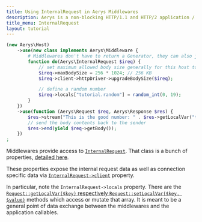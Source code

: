 ```yaml
---
title: Using InternalRequest in Aerys Middlewares
description: Aerys is a non-blocking HTTP/1.1 and HTTP/2 application / websocket / static file server.
title_menu: InternalRequest
layout: tutorial
---
```


```php
(new Aerys\Host)
	->use(new class implements Aerys\Middleware {
		# Middlewares don't have to return a Generator, they can also just terminate immediately
		function do(Aerys\InternalRequest $ireq) {
			// set maximum allowed body size generally for this host to 256 KB
			$ireq->maxBodySize = 256 * 1024; // 256 KB
			$ireq->client->httpDriver->upgradeBodySize($ireq);

			// define a random number
			$ireq->locals["tutorial.random"] = random_int(0, 19);
		}
	})
	->use(function (Aerys\Request $req, Aerys\Response $res) {
		$res->stream("This is the good number: " . $res->getLocalVar("tutorial.random") . "\n\n");
		// send the body contents back to the sender
		$res->end(yield $req->getBody());
	})
;
```

Middlewares provide access to [`InternalRequest`](../classes/internalrequest.html). That class is a bunch of properties, [detailed here](../classes/internalrequest.html).

These properties expose the internal request data as well as connection specific data via [`InternalRequest->client`](../classes/client.html) property.

In particular, note the `InternalRequest->locals` property. There are the [`Request::getLocalVar($key)` respectively `Request::setLocalVar($key, $value)`](../classes/request.html) methods which access or mutate that array. It is meant to be a general point of data exchange between the middlewares and the application callables.
